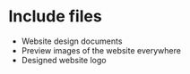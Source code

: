 # Include files
- Website design documents
- Preview images of the website everywhere
- Designed website logo
